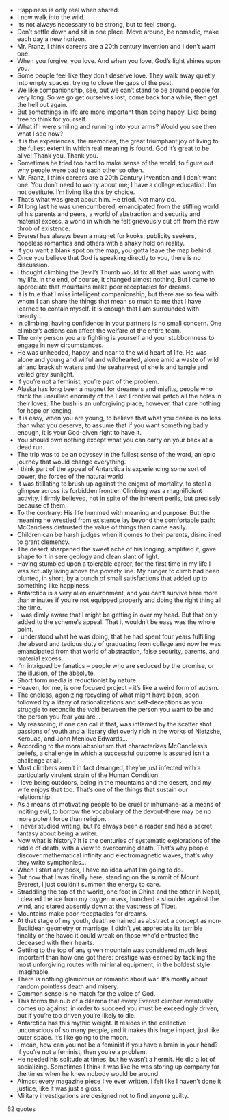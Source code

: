  - Happiness is only real when shared.
 - I now walk into the wild.
 - Its not always necessary to be strong, but to feel strong.
 - Don’t settle down and sit in one place. Move around, be nomadic, make each day a new horizon.
 - Mr. Franz, I think careers are a 20th century invention and I don’t want one.
 - When you forgive, you love. And when you love, God’s light shines upon you.
 - Some people feel like they don’t deserve love. They walk away quietly into empty spaces, trying to close the gaps of the past.
 - We like companionship, see, but we can’t stand to be around people for very long. So we go get ourselves lost, come back for a while, then get the hell out again.
 - But somethings in life are more important than being happy. Like being free to think for yourself.
 - What if I were smiling and running into your arms? Would you see then what I see now?
 - It is the experiences, the memories, the great triumphant joy of living to the fullest extent in which real meaning is found. God it’s great to be alive! Thank you. Thank you.
 - Sometimes he tried too hard to make sense of the world, to figure out why people were bad to each other so often.
 - Mr. Franz, I think careers are a 20th Century invention and I don’t want one. You don’t need to worry about me; I have a college education. I’m not destitute. I’m living like this by choice.
 - That’s what was great about him. He tried. Not many do.
 - At long last he was unencumbered, emancipated from the stifling world of his parents and peers, a world of abstraction and security and material excess, a world in which he felt grievously cut off from the raw throb of existence.
 - Everest has always been a magnet for kooks, publicity seekers, hopeless romantics and others with a shaky hold on reality.
 - If you want a blank spot on the map, you gotta leave the map behind.
 - Once you believe that God is speaking directly to you, there is no discussion.
 - I thought climbing the Devil’s Thumb would fix all that was wrong with my life. In the end, of course, it changed almost nothing. But I came to appreciate that mountains make poor receptacles for dreams.
 - It is true that I miss intelligent companionship, but there are so few with whom I can share the things that mean so much to me that I have learned to contain myself. It is enough that I am surrounded with beauty...
 - In climbing, having confidence in your partners is no small concern. One climber’s actions can affect the welfare of the entire team.
 - The only person you are fighting is yourself and your stubbornness to engage in new circumstances.
 - He was unheeded, happy, and near to the wild heart of life. He was alone and young and wilful and wildhearted, alone amid a waste of wild air and brackish waters and the seaharvest of shells and tangle and veiled grey sunlight.
 - If you’re not a feminist, you’re part of the problem.
 - Alaska has long been a magnet for dreamers and misfits, people who think the unsullied enormity of the Last Frontier will patch all the holes in their loves. The bush is an unforgiving place, however, that care nothing for hope or longing.
 - It is easy, when you are young, to believe that what you desire is no less than what you deserve, to assume that if you want something badly enough, it is your God-given right to have it.
 - You should own nothing except what you can carry on your back at a dead run.
 - The trip was to be an odyssey in the fullest sense of the word, an epic journey that would change everything.
 - I think part of the appeal of Antarctica is experiencing some sort of power, the forces of the natural world.
 - It was titillating to brush up against the enigma of mortality, to steal a glimpse across its forbidden frontier. Climbing was a magnificient activity, I firmly believed, not in spite of the inherent perils, but precisely because of them.
 - To the contrary: His life hummed with meaning and purpose. But the meaning he wrestled from existence lay beyond the comfortable path: McCandless distrusted the value of things than came easily.
 - Children can be harsh judges when it comes to their parents, disinclined to grant clemency.
 - The desert sharpened the sweet ache of his longing, amplified it, gave shape to it in sere geology and clean slant of light.
 - Having stumbled upon a tolerable career, for the first time in my life I was actually living above the poverty line. My hunger to climb had been blunted, in short, by a bunch of small satisfactions that added up to something like happiness.
 - Antarctica is a very alien environment, and you can’t survive here more than minutes if you’re not equipped properly and doing the right thing all the time.
 - I was dimly aware that I might be getting in over my head. But that only added to the scheme’s appeal. That it wouldn’t be easy was the whole point.
 - I understood what he was doing, that he had spent four years fulfilling the absurd and tedious duty of graduating from college and now he was emancipated from that world of abstraction, false security, parents, and material excess.
 - I’m intrigued by fanatics – people who are seduced by the promise, or the illusion, of the absolute.
 - Short form media is reductionist by nature.
 - Heaven, for me, is one focused project – it’s like a weird form of autism.
 - The endless, agonizing recycling of what might have been, soon followed by a litany of rationalizations and self-deceptions as you struggle to reconcile the void between the person you want to be and the person you fear you are...
 - My reasoning, if one can call it that, was inflamed by the scatter shot passions of youth and a literary diet overly rich in the works of Nietzshe, Kerouac, and John Menlove Edwards...
 - According to the moral absolutism that characterizes McCandless’s beliefs, a challenge in which a successful outcome is assured isn’t a challenge at all.
 - Most climbers aren’t in fact deranged, they’re just infected with a particularly virulent strain of the Human Condition.
 - I love being outdoors, being in the mountains and the desert, and my wife enjoys that too. That’s one of the things that sustain our relationship.
 - As a means of motivating people to be cruel or inhumane-as a means of inciting evil, to borrow the vocabulary of the devout-there may be no more potent force than religion.
 - I never studied writing, but I’d always been a reader and had a secret fantasy about being a writer.
 - Now what is history? It is the centuries of systematic explorations of the riddle of death, with a view to overcoming death. That’s why people discover mathematical infinity and electromagnetic waves, that’s why they write symphonies...
 - When I start any book, I have no idea what I’m going to do.
 - But now that I was finally here, standing on the summit of Mount Everest, I just couldn’t summon the energy to care.
 - Straddling the top of the world, one foot in China and the other in Nepal, I cleared the ice from my oxygen mask, hunched a shoulder against the wind, and stared absently down at the vastness of Tibet.
 - Mountains make poor receptacles for dreams.
 - At that stage of my youth, death remained as abstract a concept as non-Euclidean geometry or marriage. I didn’t yet appreciate its terrible finality or the havoc it could wreak on those who’d entrusted the deceased with their hearts.
 - Getting to the top of any given mountain was considered much less important than how one got there: prestige was earned by tackling the most unforgiving routes with minimal equipment, in the boldest style imaginable.
 - There is nothing glamorous or romantic about war. It’s mostly about random pointless death and misery.
 - Common sense is no match for the voice of God.
 - This forms the nub of a dilemna that every Everest climber eventually comes up against: in order to succeed you must be exceedingly driven, but if you’re too driven you’re likely to die.
 - Antarctica has this mythic weight. It resides in the collective unconscious of so many people, and it makes this huge impact, just like outer space. It’s like going to the moon.
 - I mean, how can you not be a feminist if you have a brain in your head? If you’re not a feminist, then you’re a problem.
 - He needed his solitude at times, but he wasn’t a hermit. He did a lot of socializing. Sometimes I think it was like he was storing up company for the times when he knew nobody would be around.
 - Almost every magazine piece I’ve ever written, I felt like I haven’t done it justice, like it was just a gloss.
 - Military investigations are designed not to find anyone guilty.

62 quotes